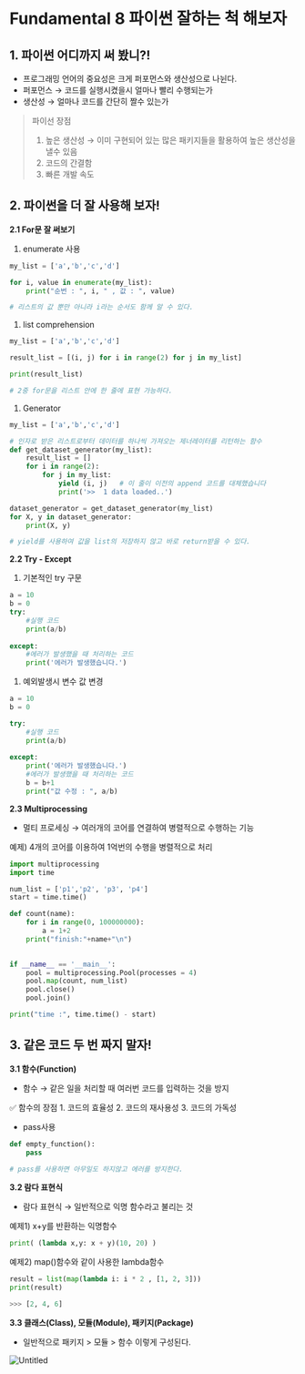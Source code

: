 # Fundamental 8 파이썬 잘하는 척 해보자

## 1. **파이썬 어디까지 써 봤니?!**

- 프로그래밍 언어의 중요성은 크게 퍼포먼스와 생산성으로 나뉜다.
- 퍼포먼스 → 코드를 실행시켰을시 얼마나 빨리 수행되는가
- 생산성 → 얼마나 코드를 간단히 짤수 있는가

> 파이선 장점
> 
> 1. 높은 생산성 → 이미 구현되어 있는 많은 패키지들을 활용하여 높은 생산성을 낼수 있음 
> 2. 코드의 간결함
> 3. 빠른 개발 속도 

## 2. **파이썬을 더 잘 사용해 보자!**

**2.1 For문 잘 써보기**

1. enumerate 사용

```python
my_list = ['a','b','c','d']

for i, value in enumerate(my_list):
    print("순번 : ", i, " , 값 : ", value) 

# 리스트의 값 뿐만 아니라 i라는 순서도 함께 알 수 있다.
```

1. list comprehension

```python
my_list = ['a','b','c','d']

result_list = [(i, j) for i in range(2) for j in my_list]

print(result_list)

# 2중 for문을 리스트 안에 한 줄에 표현 가능하다.
```

1. Generator

```python
my_list = ['a','b','c','d']

# 인자로 받은 리스트로부터 데이터를 하나씩 가져오는 제너레이터를 리턴하는 함수
def get_dataset_generator(my_list):
    result_list = []
    for i in range(2):
        for j in my_list:
            yield (i, j)   # 이 줄이 이전의 append 코드를 대체했습니다
            print('>>  1 data loaded..')

dataset_generator = get_dataset_generator(my_list)
for X, y in dataset_generator:
    print(X, y)

# yield를 사용하여 값을 list의 저장하지 않고 바로 return받을 수 있다.
```

**2.2 Try - Except**

1. 기본적인 try 구문

```python
a = 10
b = 0
try:
    #실행 코드
    print(a/b)
		
except:
    #에러가 발생했을 때 처리하는 코드
    print('에러가 발생했습니다.')
```

1. 예외발생시 변수 값 변경

```python
a = 10
b = 0 

try:
    #실행 코드
    print(a/b)
		
except:
    print('에러가 발생했습니다.')
    #에러가 발생했을 때 처리하는 코드
    b = b+1
    print("값 수정 : ", a/b)
```

**2.3 Multiprocessing**

- 멀티 프로세싱 → 여러개의 코어를 연결하여 병렬적으로 수행하는 기능

예제) 4개의 코어를 이용하여 1억번의 수행을 병렬적으로 처리

```python
import multiprocessing
import time

num_list = ['p1','p2', 'p3', 'p4']
start = time.time()

def count(name):
    for i in range(0, 100000000):
        a = 1+2
    print("finish:"+name+"\n")
    

if __name__ == '__main__':
    pool = multiprocessing.Pool(processes = 4)
    pool.map(count, num_list)
    pool.close()
    pool.join()

print("time :", time.time() - start)
```

## 3. **같은 코드 두 번 짜지 말자!**

**3.1 함수(Function)**

- 함수 → 같은 일을 처리할 때 여러번 코드를 입력하는 것을 방지

<aside>
✅ 함수의 장점
1. 코드의 효율성 
2. 코드의 재사용성
3. 코드의 가독성

</aside>

- pass사용

```python
def empty_function():
    pass

# pass를 사용하면 아무일도 하지않고 에러를 방지한다.
```

**3.2 람다 표현식**

- 람다 표현식 → 일반적으로 익명 함수라고 불리는 것

예제1) x+y를 반환하는 익명함수

```python
print( (lambda x,y: x + y)(10, 20) )
```

예제2) map()함수와 같이 사용한 lambda함수

```python
result = list(map(lambda i: i * 2 , [1, 2, 3]))
print(result)

>>> [2, 4, 6]
```

**3.3 클래스(Class), 모듈(Module), 패키지(Package)**

- 일반적으로 패키지 > 모듈 > 함수 이렇게 구성된다.

![Untitled](Fundamental%208%20%E1%84%91%E1%85%A1%E1%84%8B%E1%85%B5%E1%84%8A%E1%85%A5%E1%86%AB%20%E1%84%8C%E1%85%A1%E1%86%AF%E1%84%92%E1%85%A1%E1%84%82%E1%85%B3%E1%86%AB%20%E1%84%8E%E1%85%A5%E1%86%A8%20%E1%84%92%E1%85%A2%E1%84%87%E1%85%A9%E1%84%8C%E1%85%A1%205084c9bb85c344578dc268536639ea35/Untitled.png)